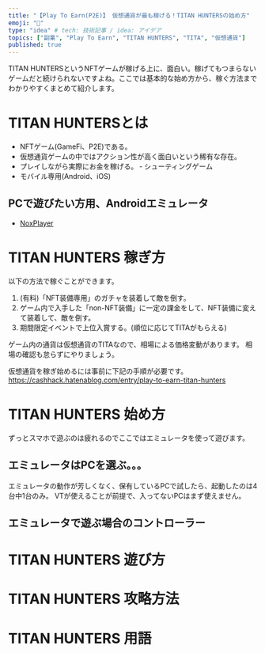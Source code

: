 ```yaml
---
title: "【Play To Earn(P2E)】 仮想通貨が最も稼げる！TITAN HUNTERSの始め方"
emoji: "💎"
type: "idea" # tech: 技術記事 / idea: アイデア
topics: ["副業", "Play To Earn", "TITAN HUNTERS", "TITA", "仮想通貨"]
published: true
---
```


TITAN HUNTERSというNFTゲームが稼げる上に、面白い。稼げてもつまらないゲームだと続けられないですよね。ここでは基本的な始め方から、稼ぐ方法までわかりやすくまとめて紹介します。

# TITAN HUNTERSとは
- NFTゲーム(GameFi、P2E)である。
- 仮想通貨ゲームの中ではアクション性が高く面白いという稀有な存在。
- プレイしながら実際にお金を稼げる。
‐ シューティングゲーム
- モバイル専用(Android、iOS)

## PCで遊びたい方用、Androidエミュレータ
- [NoxPlayer](https://jp.bignox.com/)

# TITAN HUNTERS 稼ぎ方
以下の方法で稼ぐことができます。
1. (有料)「NFT装備専用」のガチャを装着して敵を倒す。
2. ゲーム内で入手した「non-NFT装備」に一定の課金をして、NFT装備に変えて装着して、敵を倒す。
3. 期間限定イベントで上位入賞する。(順位に応じてTITAがもらえる)

ゲーム内の通貨は仮想通貨のTITAなので、相場による価格変動があります。
相場の確認も怠らずにやりましょう。

仮想通貨を稼ぎ始めるには事前に下記の手順が必要です。
https://cashhack.hatenablog.com/entry/play-to-earn-titan-hunters

# TITAN HUNTERS 始め方
ずっとスマホで遊ぶのは疲れるのでここではエミュレータを使って遊びます。
## エミュレータはPCを選ぶ。。。
エミュレータの動作が芳しくなく、保有しているPCで試したら、起動したのは4台中1台のみ。
VTが使えることが前提で、入ってないPCはまず使えません。

## エミュレータで遊ぶ場合のコントローラー

# TITAN HUNTERS 遊び方

# TITAN HUNTERS 攻略方法

# TITAN HUNTERS 用語
